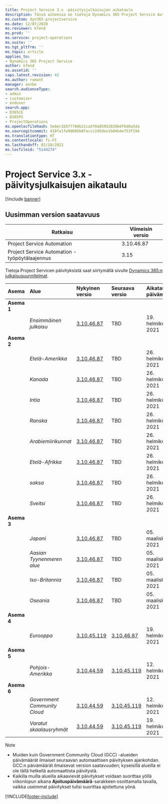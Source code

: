 ```yaml
---
title: Project Service 3.x -päivitysjulkaisujen aikataulu
description: Tässä aiheessa on tietoja Dynamics 365 Project Service Automationin käytettävissä olevista ja tulevista versioista.
ms.custom: dyn365-projectservice
ms.date: 12/07/2020
ms.reviewer: kfend
ms.prod: ''
ms.service: project-operations
ms.suite: ''
ms.tgt_pltfrm: ''
ms.topic: article
applies_to:
- Dynamics 365 Project Service
author: kfend
ms.assetid: ''
caps.latest.revision: 42
ms.author: rumant
manager: annbe
search.audienceType:
- admin
- customizer
- enduser
search.app:
- D365CE
- D365PS
- ProjectOperations
ms.openlocfilehash: 5e8ec1b5f7760b21ca3f0a85952820bdf6d0a5da
ms.sourcegitcommit: 418fa1fe9d605b8faccc2d5dee1b04b4e753f194
ms.translationtype: HT
ms.contentlocale: fi-FI
ms.lasthandoff: 02/10/2021
ms.locfileid: "5144274"
---
```

# <a name="update-release-schedule-for-project-service-3x"></a>Project Service 3.x -päivitysjulkaisujen aikataulu

[!include [banner](../includes/psa-now-project-operations.md)]

## <a name="latest-version-availability"></a>Uusimman version saatavuus

| Ratkaisu  | Viimeisin versio |
|-------|----|
| Project Service Automation    | 3.10.46.87 |
| Project Service Automation -työpöytälaajennus                | 3.15          |

Tietoja Project Servicen päivityksistä saat siirtymällä sivulle [Dynamics 365:n julkaisusuunnitelmat](https://docs.microsoft.com/dynamics365/release-plans/). 

| Asema  | Alue | Nykyinen versio | Seuraava versio |  Aikataulutettu päivämäärä
| :---   | :---   | :---   | :---   |:---   |         
|<strong>Asema 1</strong> | |  |  | |
| | <i>Ensimmäinen julkaisu</i> | [3.10.46.87](whats-new-ur-28-5.md) | TBD | 19. helmikuuta 2021
|<strong>Asema 2</strong> | |  |  | |
| | <i>Etelä-Amerikka</i> | [3.10.46.87](whats-new-ur-28-5.md) | TBD | 26. helmikuuta 2021
| | <i>Kanada</i> | [3.10.46.87](whats-new-ur-28-5.md) | TBD | 26. helmikuuta 2021
| | <i>Intia</i> | [3.10.46.87](whats-new-ur-28-5.md) | TBD | 26. helmikuuta 2021
| | <i>Ranska</i> | [3.10.46.87](whats-new-ur-28-5.md) | TBD | 26. helmikuuta 2021
| | <i>Arabiemiirikunnat</i> | [3.10.46.87](whats-new-ur-28-5.md) | TBD | 26. helmikuuta 2021
| | <i>Etelä-Afrikka</i> | [3.10.46.87](whats-new-ur-28-5.md) | TBD | 26. helmikuuta 2021
| | <i>saksa</i> | [3.10.46.87](whats-new-ur-28-5.md) | TBD | 26. helmikuuta 2021
| | <i>Sveitsi</i> | [3.10.46.87](whats-new-ur-28-5.md) | TBD | 26. helmikuuta 2021
|<strong>Asema 3</strong> | |  |  | |
| | <i>Japani</i> | [3.10.46.87](whats-new-ur-28-5.md) | TBD | 05. maaliskuuta 2021
| | <i>Aasian Tyynenmeren alue</i> | [3.10.46.87](whats-new-ur-28-5.md) | TBD | 05. maaliskuuta 2021
| | <i>Iso-Britannia</i> | [3.10.46.87](whats-new-ur-28-5.md) | TBD | 05. maaliskuuta 2021
| | <i>Oseania</i> | [3.10.46.87](whats-new-ur-28-5.md) | TBD | 05. maaliskuuta 2021
|<strong>Asema 4</strong> | |  |  | |
| | <i>Eurooppa</i> | [3.10.45.119](whats-new-ur-27-5.md) | [3.10.46.87](whats-new-ur-28-5.md) | 19. helmikuuta 2021
|<strong>Asema 5</strong> | |  |  | |
| | <i>Pohjois-Amerikka</i> | [3.10.44.59](whats-new-ur-26.md) | [3.10.45.119](whats-new-ur-27-5.md) | 12. helmikuuta 2021
|<strong>Asema 6</strong> | |  |  | |
| | <i>Government Community Cloud</i> | [3.10.44.59](whats-new-ur-26.md) | [3.10.45.119](whats-new-ur-27-5.md) | 12. helmikuuta 2021
| | <i>Varatut skaalausryhmät</i> | [3.10.44.59](whats-new-ur-26.md) | [3.10.45.119](whats-new-ur-27-5.md) | 19. helmikuuta 2021

>[!Note]
> - Muiden kuin Government Community Cloud (GCC) -alueiden päivämäärät ilmaiset seuraavan automaattisen päivityksen ajankohdan. GCC:n päivämäärät ilmaisevat version saatavuuden; kyseisillä alueilla ei ole tällä hetkellä automaattista päivitystä.
> - Kaikilla muilla alueilla aikaavievät päivitykset voidaan suorittaa yöllä viikonlopun aikana **Ajoituspäivämäärä**-sarakkeen osoittamalla tavalla, vaikka useimmat päivitykset tulisi suorittaa ajoitettuna yönä.


[!INCLUDE[footer-include](../includes/footer-banner.md)]